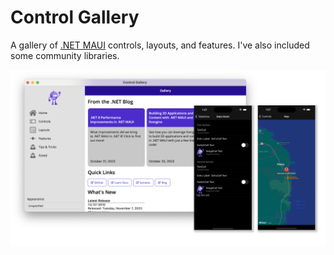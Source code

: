 # Control Gallery

A gallery of [.NET MAUI](https://github.com/dotnet/maui) controls, layouts, and features. I've also included some community libraries.

![Gallery](media/control-gallery-net8.png)
